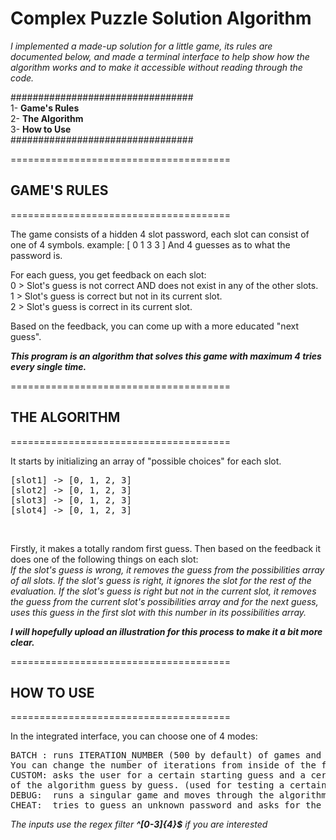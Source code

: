 # Complex Puzzle Solution Algorithm

_I implemented a made-up solution for a 
little game, its rules are documented below,
and made a terminal interface to help
show how the algorithm works and to make 
it accessible without reading through the code._

#################################<br>
1- **Game's Rules**              <br>
2- **The Algorithm**             <br>
3- **How to Use**                <br>
#################################<br>

======================================
## GAME'S RULES
======================================

The game consists of a hidden 4 slot password, each slot can consist of one of 4 symbols.
example: [ 0 1 3 3 ]
And 4 guesses as to what the password is.

For each guess, you get feedback on each slot:                               <br>
0 > Slot's guess is not correct AND does not exist in any of the other slots.<br>
1 > Slot's guess is correct but not in its current slot.                     <br>
2 > Slot's guess is correct in its current slot.                             <br>

Based on the feedback, you can come up with a more educated "next guess".

**_This program is an algorithm that solves this game with maximum 4 tries every single time._**

======================================
## THE ALGORITHM
======================================

It starts by initializing an array of "possible choices" for each slot.<br>
<pre>
[slot1] -> [0, 1, 2, 3]
[slot2] -> [0, 1, 2, 3]
[slot3] -> [0, 1, 2, 3]
[slot4] -> [0, 1, 2, 3]
</pre><br>
Firstly, it makes a totally random first guess. Then based on the feedback it does one of the following things on each slot:<br>
_If the slot's guess is wrong, it removes the guess from the possibilities array of all slots._
_If the slot's guess is right, it ignores the slot for the rest of the evaluation._
_If the slot's guess is right but not in the current slot, it removes the guess from the current slot's possibilities array
and for the next guess, uses this guess in the first slot with this number in its possibilities array._

_**I will hopefully upload an illustration for this process to make it a bit more clear.**_

======================================
## HOW TO USE
======================================

In the integrated interface, you can choose one of 4 modes:<br>
<pre>
BATCH : runs ITERATION_NUMBER (500 by default) of games and gives statistics of the algorithm's performance at the end.
You can change the number of iterations from inside of the file.
CUSTOM: asks the user for a certain starting guess and a certain password to guess and runs a simulation
of the algorithm guess by guess. (used for testing a certain case)
DEBUG:  runs a singular game and moves through the algorithm guess by guess.
CHEAT:  tries to guess an unknown password and asks for the evaluation to be entered by the user.
</pre>

_The inputs use the regex filter **^[0-3]{4}$** if you are interested_
